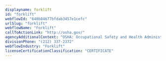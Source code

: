 ```yaml
---
displayname: forklift
id: "forklift"
webflowId: "640b84677bfdab3457e1cefc"
urlSlug: "forklift"
webflowName: "Forklift"
callToActionLink: "http://osha.gov/"
agencyAdditionalContext: "OSHA: Occupational Safety and Health Administration"
divisionPhone: "(212) 337-2372"
webflowIndustry: "Forklift"
licenseCertificationClassification: "CERTIFICATE"
---
```

